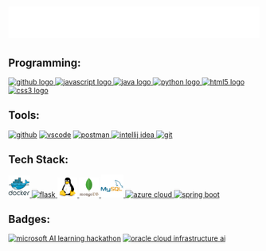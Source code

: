 <h1 align="center">
  <img src="name.svg" alt="Rahman Rejepov" />
</h1>

## Programming:
<a href="https://github.com/harish-sethuraman/readme-components">
 <img  src="https://readme-components.vercel.app/api?component=logo&fill=black&logo=react&animation=spin&svgfill=15d8fe" alt="github logo">  
 </a>
<a href="https://github.com/harish-sethuraman/readme-components">
<img  src="https://readme-components.vercel.app/api?component=logo&fill=black&logo=javascript&svgfill=f6df1c" alt="javascript logo">
</a>
<a href="https://github.com/harish-sethuraman/readme-components">
<img  src="https://readme-components.vercel.app/api?component=logo&fill=black&logo=java&svgfill=D4DFFF" alt="java logo">
</a>
<a href="https://github.com/harish-sethuraman/readme-components">
<img  src="https://readme-components.vercel.app/api?component=logo&fill=black&logo=python&svgfill=21A6FF" alt="python logo">
</a>
<a href="https://github.com/harish-sethuraman/readme-components">
<img  src="https://readme-components.vercel.app/api?component=logo&fill=black&logo=html5&svgfill=FF6A14" alt="html5 logo">
</a>
<a href="https://github.com/harish-sethuraman/readme-components">
<img  src="https://readme-components.vercel.app/api?component=logo&fill=black&logo=Css3&svgfill=3636FF" alt="css3 logo">
</a>

## Tools:
<a href="https://github.com" target="_blank"> <img src="https://ouch-cdn2.icons8.com/_qv0GZ-TvUNz7L6kTDY6jQTK0ZL8PBgeSRketqzOyB0/rs:fit:456:456/czM6Ly9pY29uczgu/b3VjaC1wcm9kLmFz/c2V0cy9wbmcvNDEw/LzY2ZThhYzc1LTJh/ZjAtNDk4MC1hNThl/LWMwOWY0NWIyM2Mz/NS5wbmc.png" alt="github" width="65" height="65"/></a> <a href="https://code.visualstudio.com/" target="_blank"> <img src="https://cdn.jsdelivr.net/gh/devicons/devicon/icons/vscode/vscode-original.svg" alt="vscode" width="50" height="50"/></a> <a href="https://postman.com" target="_blank" rel="noreferrer"><img src="https://www.vectorlogo.zone/logos/getpostman/getpostman-icon.svg" alt="postman" width="53" height="53"/> </a> <a href="https://www.jetbrains.com/idea/"> <img src="https://th.bing.com/th/id/R.98865e06d77faca32b3e118df119049e?rik=AU0%2bE0ROLAbnog&riu=http%3a%2f%2flogonoid.com%2fimages%2fintellij-idea-logo.png&ehk=CapqYnZAeX0cbsUWxFNWr913YwdQDC7OFt%2ftIAEb%2fBU%3d&risl=&pid=ImgRaw&r=0" width="55" height="55" alt="intellij idea"/></a><a href="https://git-scm.com/" target="_blank" rel="noreferrer"> <img src="https://www.vectorlogo.zone/logos/git-scm/git-scm-icon.svg" alt="git" width="55" height="55"/> </a>

## Tech Stack:
<a href="https://www.docker.com/" target="_blank" rel="noreferrer"> <img src="https://raw.githubusercontent.com/devicons/devicon/master/icons/docker/docker-original-wordmark.svg" alt="docker" width="43" height="43"/> </a> <a href="https://flask.palletsprojects.com/" target="_blank" rel="noreferrer"> <img src="https://www.vectorlogo.zone/logos/pocoo_flask/pocoo_flask-icon.svg" alt="flask" width="40" height="40"/> </a> <a href="https://www.linux.org/" target="_blank" rel="noreferrer"> <img src="https://raw.githubusercontent.com/devicons/devicon/master/icons/linux/linux-original.svg" alt="linux" width="40" height="40"/> </a> <a href="https://www.mongodb.com/" target="_blank" rel="noreferrer"> <img src="https://raw.githubusercontent.com/devicons/devicon/master/icons/mongodb/mongodb-original-wordmark.svg" alt="mongodb" width="40" height="40"/> </a> <a href="https://www.mysql.com/" target="_blank" rel="noreferrer"> <img src="https://raw.githubusercontent.com/devicons/devicon/master/icons/mysql/mysql-original-wordmark.svg" alt="mysql" width="45" height="45"/> </a><a href="https://azure.microsoft.com/en-us" target="_blank" rel="noreferrer"> <img src="https://www.securecloudaas.com/wp-content/uploads/2021/03/azure_logo_794_new.png" alt="azure cloud" width="40" height="40"/> </a> <a href="https://spring.io/projects/spring-boot" target="_blank" rel="noreferrer"> <img src="https://www.digics.si/wp-content/uploads/2020/09/spring_boot_logo.png" alt="spring boot" width="80" height="45"/> </a>    

## Badges:
<a href="https://devpost-public.s3.amazonaws.com/Microsoft%20Developers%20AI%20Learning%20Hackathon/MicrosoftDevsAILearningHackathon_Badge.png"><img src="https://devpost-public.s3.amazonaws.com/Microsoft%20Developers%20AI%20Learning%20Hackathon/MicrosoftDevsAILearningHackathon_Badge.png" width="105" height="99" alt="microsoft AI learning hackathon"/></a> <a href="https://catalog-education.oracle.com/pls/certview/sharebadge?id=18BF72798AC09F4A3EA4D24D37A8DD674DFA6D905BA83E0250410592E8CF7B4C"><img src="https://brm-workforce.oracle.com/pdf/certview/images/OCI23AIFCA.png" width="199" height="99" alt="oracle cloud infrastructure ai"/></a>
